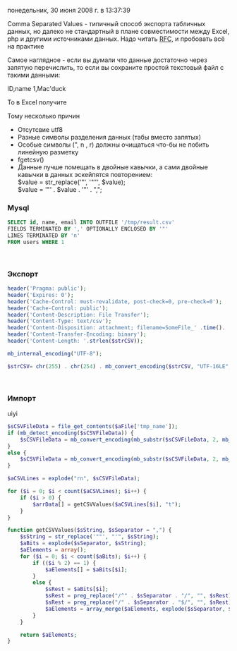 понедельник, 30 июня 2008 г. в 13:37:39

Comma Separated Values - типичный способ экспорта табличных данных, но далеко не стандартный в плане совместимости между Excel, php и другими источниками данных. Надо читать [RFC](http://tools.ietf.org/html/rfc4180), и пробовать всё на практике

  

Самое наглядное - если вы думали что данные достаточно через запятую перечислить, то если вы сохраните простой текстовый файл с такими данными:  

ID,name
1,Mac'duck

То в Excel получите

Тому несколько причин  

- Отсутсвие utf8
- Разные символы разделения данных (табы вместо запятых)
- Особые символы (", n , r) должны очищаться что-бы не побить линейную разметку
- fgetcsv()
- Данные лучше помещать в двойные кавычки, а сами двойные кавычки в данных эскейпятся повторением:  
    $value = str_replace('"', '""', $value);  
    $value = '"' . $value . '"' . ",";

### Mysql

```sql
SELECT id, name, email INTO OUTFILE '/tmp/result.csv'
FIELDS TERMINATED BY ',' OPTIONALLY ENCLOSED BY '"'
LINES TERMINATED BY 'n'
FROM users WHERE 1
```

   

### Экспорт

```php
header('Pragma: public');
header('Expires: 0');
header('Cache-Control: must-revalidate, post-check=0, pre-check=0');
header('Cache-Control: public');
header('Content-Description: File Transfer');
header('Content-Type: text/csv');
header('Content-Disposition: attachment; filename=SomeFile_' .time(). '.csv;');
header('Content-Transfer-Encoding: binary');
header('Content-Length: '.strlen($strCSV));

mb_internal_encoding("UTF-8");

$strCSV= chr(255) . chr(254) . mb_convert_encoding($strCSV, "UTF-16LE", "UTF-8");
```

   

### Импорт

uiyi

```php
$sCSVFileData = file_get_contents($aFile['tmp_name']);
if (mb_detect_encoding($sCSVFileData)) {
    $sCSVFileData = mb_convert_encoding(mb_substr($sCSVFileData, 2, mb_strlen($sCSVFileData)), "UTF-8", mb_detect_encoding($sCSVFileData));
}
else {
    $sCSVFileData = mb_convert_encoding(mb_substr($sCSVFileData, 2, mb_strlen($sCSVFileData)), "UTF-8", "UTF-16LE");
}

$aCSVLines = explode("rn", $sCSVFileData);

for ($i = 0; $i < count($aCSVLines); $i++) {
    if ($i > 0) {
        $arrData[] = getCSVValues($aCSVLines[$i], "t");
    }
}

function getCSVValues($sString, $sSeparator = ",") {
    $sString = str_replace('""', "'", $sString);
    $aBits = explode($sSeparator, $sString);
    $aElements = array();
    for ($i = 0; $i < count($aBits); $i++) {
        if (($i % 2) == 1) {
            $aElements[] = $aBits[$i];
        }
        else {
            $sRest = $aBits[$i];
            $sRest = preg_replace("/^" . $sSeparator . "/", "", $sRest);
            $sRest = preg_replace("/" . $sSeparator . "$/", "", $sRest);
            $aElements = array_merge($aElements, explode($sSeparator, $sRest));
        }
    }

    return $aElements;
}
```